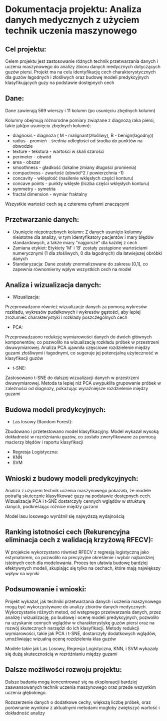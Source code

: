 # Dokumentacja projektu: Analiza danych medycznych z użyciem technik uczenia maszynowego

## Cel projektu:
Celem projektu jest zastosowanie różnych technik przetwarzania danych i uczenia maszynowego do analizy zbioru danych medycznych dotyczących guzów piersi. Projekt ma na celu identyfikację cech charakterystycznych dla guzów łagodnych i złośliwych oraz budowę modeli predykcyjnych klasyfikujących guzy na podstawie dostępnych cech

## Dane:

Dane zawierają 569 wierszy i 11 kolumn (po usunięciu zbędnych kolumn)

Kolumny obejmują różnorodne pomiary związane z diagnozą raka piersi, takie jak(po usunięciu zbędnych kolumn):
* diagnosis - diagnoza ( M - malignant(złośliwy), B - benign(łagodny))
* radius - promień - średnia odległości od środka do punktów na obwodzie
* texture - tekstura - wartości w skali szarości
* perimeter -  obwód
* area - obszar
* smoothness - gładkość (lokalne zmiany długości promienia)
* compactness - zwartość (obwód^2 / powierzchnia -1)
* concavity - wklęsłość (nasilenie wklęsłych części konturu)
* concave points - punkty wklęsłe (liczba części wklęsłych konturu)
* symmetry - symetria
* fractal dimension - wymiar fraktalny 

Wszystkie wartości cech są z czterema cyframi znaczącymi

## Przetwarzanie danych:
* Usunięcie niepotrzebnych kolumn: Z danych usunięto kolumny nieistotne dla analizy, w tym identyfikatory pacjentów i mary błędów standardowych, a także miary "najgorsze" dla każdej z cech
* Zamiana etykiet: Etykiety 'M' i 'B' zostały zastąpione wartościami numerycznymi (1 dla złośliwych, 0 dla łagodnych) dla łatwiejszej obróbki danych
* Standaryzacja: Dane zostały znormalizowane do zakresu [0,1], co zapewnia równomierny wpływ wszystkich cech na model

## Analiza i wizualizacja danych:
* Wizualizacja: 

Przeprowadzono również wizualizacje danych za pomocą wykresów rozkładu, wykresów pudełkowych i wykresów gęstości, aby lepiej zrozumieć charakterystyki i rozkłady poszczególnych cech

* PCA:

Przeprowadzaono redukcję wymiarowości danych do dwóch głównych komponentów, co pozwoliło na wizualizację rozkładu próbek w przestrzeni dwuwymiarowej. Analiza PCA ujawniła częsciowe rozdzielenie między guzami złośliwymi i łagodnymi, co sugeruje jej potencjalną użyteczność w klasyfikacji guzów

* t-SNE:

Zastosowano t-SNE do dalszej wizualizacji danych w przestrzeni dwuwymiarowej. Metoda ta lepiej niż PCA uwypukliła grupowanie próbek w zależności od diagnozy, pokazując wyraźniejsze rozdzielenie między guzami

## Budowa modeli predykcyjnych:
* Las losowy (Random Forest):

Zbudowano i przetestowano model klasyfikacyjny. Model wykazał wysoką dokładność w rozróżnianiu guzów, co zostało zweryfikowane za pomocą macierzy błędów i raportu klasyfikacji

* Regresja Logistyczna:
* KNN
* SVM

## Wnioski z budowy modeli predykcyjnych:

Analiza z użyciem technik uczenia maszynowego pokazała, że modele potrafią skutecznie klasyfikować guzy na podstawie dostępnych cech. Wizualizacje PCA i t-SNE dostarczyły cennych wglądów w strukturę danych, podkreślając różnice między guzami 

Model lasu losowego wyróżnił się najwyższą wydajnością

## Ranking istotności cech (Rekurencyjna eliminacja cech z walidacją krzyżową RFECV):

W projekcie wykorzystano również RFECV z regresją logistyczną jako estymatorem, co pozwoliło na precyzyjne określenie i wybór najbardziej istotnych cech dla modelowania. Proces ten ułatwia budowę bardziej efektywnych modeli, skupiając się tylko na cechach, które mają największy wpływ na wyniki

## Podsumowanie i wnioski:

Projekt wykazał, jak techniki przetwarzania danych i uczenia maszynowego mogą być wykorzystywane do analizy zbiorów danych medycznych. Wykorzystanie różnych metod, od wstępnego przetwarzania danych, przez analizę i wizualizację, po budowę i ocenę modeli predykcyjnych, pozwoliło na uzyskanie cennych wglądów w charakterystykę guzów piersi oraz na rozwój skutecznych narzędzi do ich klasyfikacji. Metody redukcji wymiarowości, takie jak PCA i t-SNE, dostarczyły dodatkowych wglądów, umożliwiając wizualną ocenę rozdzielenia klas guzów

Modele takie jak Las Losowy, Regresja Logistyczna, KNN, i SVM wykazały się dużą skutecznością w rozróżnianiu między guzami

## Dalsze możliwości rozwoju projektu:
Dalsze badania mogą koncentrować się na eksploraacji bardziej zaawansowanych technik uczenia maszynowego oraz przede wszystkim uczenia głębokiego.

Rozszerzenie danych o dodatkowe cechy, większą liczbę próbek, oraz porównanie wyników z aktualnymi metodami mogłoby zwiększyć wartość i dokładność analizy
